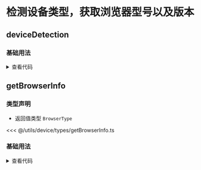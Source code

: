 <script setup>
import deviceDetection from './deviceDetection.vue'
import getBrowserInfo from './getBrowserInfo.vue'
</script>

# 检测设备类型，获取浏览器型号以及版本

<ClientOnly>
  <description-popover :num="2" :tagNameList="['浏览器']" />
</ClientOnly>

## deviceDetection

<ClientOnly>
  <description :isShowIcon="false" description="检测设备类型（mobile返回 true ，反之）" /> 
</ClientOnly>

### 基础用法

<ClientOnly>
  <deviceDetection />
</ClientOnly>
<details>

<summary>查看代码</summary>

<<< @/utils/device/deviceDetection.vue

</details>

## getBrowserInfo

<ClientOnly>
  <description :isShowIcon="false" description="获取浏览器型号以及版本" /> 
</ClientOnly>

### 类型声明

- 返回值类型 `BrowserType`

<<< @/utils/device/types/getBrowserInfo.ts

### 基础用法

<ClientOnly>
  <getBrowserInfo />
</ClientOnly>
<details>

<summary>查看代码</summary>

<<< @/utils/device/getBrowserInfo.vue

</details>
